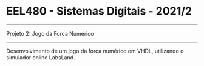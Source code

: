 # EEL480 - Sistemas Digitais - 2021/2
****
Projeto 2: Jogo da Forca Numérico
****
Desenvolvimento de um jogo da forca numérico em VHDL, utilizando o simulador online LabsLand.
